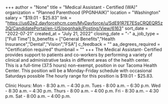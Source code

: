 +++
author = "None"
title = "Medical Assistant - Certified (WA)"
organization = "Planned Parenthood (PPGNHAIK)"
location = "Washington"
salary = "$19.01 - $25.83"
link = "https://us62e2.dayforcehcm.com/MyDayforce/u/SdE91R7E7ESsCRQEQR5z3Q/CandidatePortal/en-US/ppgnhaik/Posting/View/6163"
sort_date = "2022-07-21"
created_at = "July 21, 2022"
closing_date = "-"
a_job_type = ["Full Time"]
b_benefits = ["General Benefits","Health Insurance","Dental","Vision","FSA"]
c_feedback = ""
aa_degrees_required = "Certification required"
thumbnail = ""
+++
The Medical Assistant- Certified provides support to patients and co-workers by performing a variety of clinical and administrative tasks in different areas of the health center.  
This is a full-time (37.5 hours) non-exempt, position in our Tacoma Health Center. This position will be a Monday-Friday schedule with occasional Saturdays possible
The hourly range for this position is $19.01 - $25.83.

Clinic Hours:
Mon - 8:30 a.m. – 4:30 p.m.
Tues - 8:00 a.m. – 6:30 p.m.
Wed - 8:30 a.m. – 4:30 p.m.
Thurs - 8:00 a.m. – 4:00 p.m.
Fri - 8:30 a.m. – 4:30 p.m.
Sat - 8:00 a.m. – 4:00 p.m.